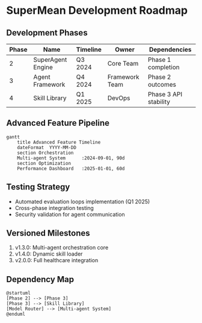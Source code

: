 # SuperMean Development Roadmap

## Development Phases
| Phase | Name | Timeline | Owner | Dependencies |
|-------|------|----------|-------|--------------|
| 2 | SuperAgent Engine | Q3 2024 | Core Team | Phase 1 completion |
| 3 | Agent Framework | Q4 2024 | Framework Team | Phase 2 outcomes |
| 4 | Skill Library | Q1 2025 | DevOps | Phase 3 API stability |

## Advanced Feature Pipeline
```mermaid
gantt
    title Advanced Feature Timeline
    dateFormat  YYYY-MM-DD
    section Orchestration
    Multi-agent System      :2024-09-01, 90d
    section Optimization
    Performance Dashboard   :2025-01-01, 60d
```

## Testing Strategy
- Automated evaluation loops implementation (Q1 2025)
- Cross-phase integration testing
- Security validation for agent communication

## Versioned Milestones
1. v1.3.0: Multi-agent orchestration core
2. v1.4.0: Dynamic skill loader
3. v2.0.0: Full healthcare integration

## Dependency Map
```plantuml
@startuml
[Phase 2] --> [Phase 3]
[Phase 3] --> [Skill Library]
[Model Router] --> [Multi-agent System]
@enduml
```